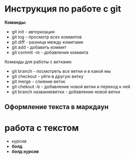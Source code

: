 # Инструкция по работе с git 

**Команды:** 
- git init - авторизация 
- git log - просмотр всех коммитов 
- git diff - разница между комитами 
- git add - добавить коммит 
- git commit -m - добавление коммита 

Команды для работы с ветками: 
- git branch - посмотреть все ветки и в какой мы 
- git checkout - уйти в другую ветку 
- git merge - слияние веток 
- git chekout -b - добавление новой ветки и переход к ней 
- git branch названиеветки - добавление новой ветки 

## Оформление текста в маркдаун 
# работа с текстом
- *курсив*
- **болд**
- ***болд курсив***